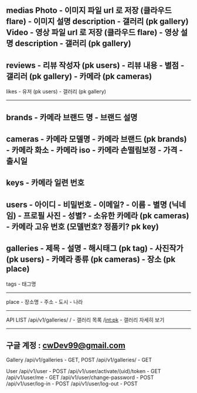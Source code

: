 medias
    Photo
        - 이미지 파일 url 로 저장 (클라우드 flare)
        - 이미지 설명 description
        - 갤러리 (pk gallery)
    Video
        - 영상 파일 url 로 저장 (클라우드 flare)
        - 영상 설명 description
        - 갤러리 (pk gallery)
---
reviews
    - 리뷰 작성자 (pk users)
    - 리뷰 내용
    - 별점
    - 갤리러 (pk gallery)
    - 카메라 (pk cameras)
---
likes
    - 유저 (pk users)
    - 갤러리 (pk gallery)

---
brands
    - 카메라 브랜드 명
    - 브랜드 설명
---
cameras
    - 카메라 모델명
    - 카메라 브랜드 (pk brands)
    - 카메라 화소
    - 카메라 iso
    - 카메라 손떨림보정
    - 가격
    - 출시일 
---
keys
    - 카메라 일련 번호
---
users
    - 아이디
    - 비밀번호
    - 이메일?
    - 이름
    - 별명 (닉네임)
    - 프로필 사진
    - 성별?
    - 소유한 카메라 (pk cameras)
    - 카메라 고유 번호 (모델번호? 정품키? pk key)
---
galleries
    - 제목
    - 설명
    - 해시태그 (pk tag)
    - 사진작가 (pk users)
    - 카메라 종류 (pk cameras)
    - 장소 (pk place)
--- 
tags
    - 태그명

---
place
    - 장소명
    - 주소
    - 도시
    - 나라



---------------------------
API LIST
/api/v1/galleries/ 
    /
    - 갤러리 목록
    /<int:pk>
    - 갤러리 자세히 보기


----
구글 계정 : cwDev99@gmail.com
---
Gallery
/api/v1/galleries - GET, POST
/api/v1/galleries/<Gallery ID> - GET

User
/api/v1/user - POST
/api/v1/user/activate/(uid)/token - GET
/api/v1/user/me - GET
/api/v1/user/change-password - POST
/api/v1/user/log-in - POST
/api/v1/user/log-out - POST

